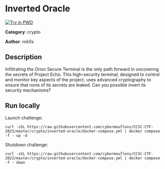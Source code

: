 # Inverted Oracle

[![Try in PWD](https://raw.githubusercontent.com/play-with-docker/stacks/master/assets/images/button.png)](https://labs.play-with-docker.com/?stack=https://raw.githubusercontent.com/cybermouflons/CCSC-CTF-2023/master/crypto/inverted-oracle/docker-compose.yml)


**Category**: crypto

**Author**: rok0s

## Description

Infiltrating the Orion Secure Terminal is the only path forward in uncovering the secrets of Project Echo.
This high-security terminal, designed to control and monitor key aspects of the project, uses advanced cryptography to ensure that none of its secrets are leaked. Can you possible invert its security mechanisms?



## Run locally

Launch challenge:
```
curl -sSL https://raw.githubusercontent.com/cybermouflons/CCSC-CTF-2023/master/crypto/inverted-oracle/docker-compose.yml | docker compose -f - up -d
```

Shutdown challenge:
```
curl -sSL https://raw.githubusercontent.com/cybermouflons/CCSC-CTF-2023/master/crypto/inverted-oracle/docker-compose.yml | docker compose -f - down
```
